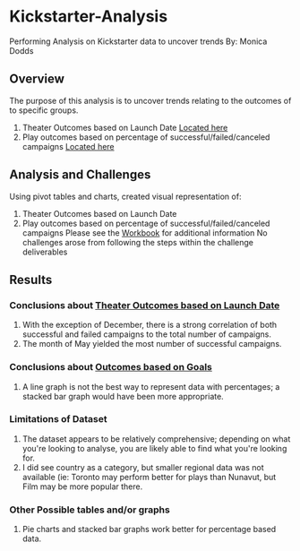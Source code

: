 # Kickstarter-Analysis
Performing Analysis on Kickstarter data to uncover trends
By: Monica Dodds

## Overview
The purpose of this analysis is to uncover trends relating to the outcomes of to specific groups.
1) Theater Outcomes based on Launch Date [Located here](https://github.com/mododds/Kickstarter-Analysis/blob/main/Theater_Outcomes_Vs_Launch.png)
2) Play outcomes based on percentage of successful/failed/canceled campaigns [Located here](https://github.com/mododds/Kickstarter-Analysis/blob/main/Outcomes_vs_Goals.png)

## Analysis and Challenges
Using pivot tables and charts, created visual representation of:
1) Theater Outcomes based on Launch Date
2) Play outcomes based on percentage of successful/failed/canceled campaigns
Please see the [Workbook](https://github.com/mododds/Kickstarter-Analysis/blob/main/Kickstarter_Challenge.zip) for additional information
No challenges arose from following the steps within the challenge deliverables

## Results
### Conclusions about [Theater Outcomes based on Launch Date](https://github.com/mododds/Kickstarter-Analysis/blob/main/Theater_Outcomes_Vs_Launch.png)
1) With the exception of December, there is a strong correlation of both successful and failed campaigns to the total number of campaigns.
2) The month of May yielded the most number of successful campaigns.

### Conclusions about [Outcomes based on Goals](https://github.com/mododds/Kickstarter-Analysis/blob/main/Outcomes_vs_Goals.png)
1) A line graph is not the best way to represent data with percentages; a stacked bar graph would have been more appropriate.  

### Limitations of Dataset
1) The dataset appears to be relatively comprehensive; depending on what you're looking to analyse, you are likely able to find what you're looking for.  
2) I did see country as a category, but smaller regional data was not available (ie: Toronto may perform better for plays than Nunavut, but Film may be more popular there. 

### Other Possible tables and/or graphs
1) Pie charts and stacked bar graphs work better for percentage based data.
